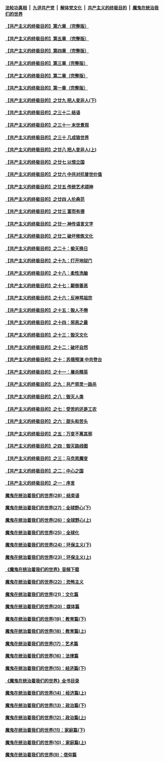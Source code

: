 

####  [法轮功真相](../../../../basic/blob/master/README.md?t=04251731) &nbsp;|&nbsp; [九评共产党](../../../../9ping.md/blob/master/README.md?t=04251731) &nbsp;|&nbsp; [解体党文化](../../../../jtdwh.md/blob/master/README.md?t=04251731)  &nbsp;|&nbsp; [共产主义的终极目的](../../../../gczydzjmd.md/blob/master/README.md?t=04251731) &nbsp;|&nbsp; [魔鬼在统治我们的世界](../../../../mgztzwmdsj.md/blob/master/README.md?t=04251731) 

#### [【共产主义的终极目的】第六章 （完整版）](../pages/nsc422/n11428913.md?t=04251731) 

#### [【共产主义的终极目的】第五章 （完整版）](../pages/nsc422/n11428912.md?t=04251731) 

#### [【共产主义的终极目的】第四章 （完整版）](../pages/nsc422/n11428907.md?t=04251731) 

#### [【共产主义的终极目的】第三章（完整版）](../pages/nsc422/n11428848.md?t=04251731) 

#### [【共产主义的终极目的】第二章（完整版）](../pages/nsc422/n11428831.md?t=04251731) 

#### [【共产主义的终极目的】第一章（完整版）](../pages/nsc422/n11417651.md?t=04251731) 

#### [【共产主义的终极目的】之廿九 把人变非人(下)](../pages/nsc422/n11344140.md?t=04251731) 

#### [【共产主义的终极目的】之三十二 结语](../pages/nsc422/n11360535.md?t=04251731) 

#### [【共产主义的终极目的】之三十一 末世景观](../pages/nsc422/n11351129.md?t=04251731) 

#### [【共产主义的终极目的】之三十 几成狼世界](../pages/nsc422/n11348280.md?t=04251731) 

#### [【共产主义的终极目的】之廿八 把人变非人(上)](../pages/nsc422/n11340492.md?t=04251731) 

#### [【共产主义的终极目的】之廿七 以恨立国](../pages/nsc422/n11336944.md?t=04251731) 

#### [【共产主义的终极目的】之廿六 中共对抗普世价值](../pages/nsc422/n11324785.md?t=04251731) 

#### [【共产主义的终极目的】之廿五 传统艺术颂神](../pages/nsc422/n11296396.md?t=04251731) 

#### [【共产主义的终极目的】之廿四 人伦典范](../pages/nsc422/n11296397.md?t=04251731) 

#### [【共产主义的终极目的】之廿三 富而有德](../pages/nsc422/n11283598.md?t=04251731) 

#### [【共产主义的终极目的】之廿一 神传语言文字](../pages/nsc422/n11263265.md?t=04251731) 

#### [【共产主义的终极目的】之廿二 破坏修炼文化](../pages/nsc422/n11245728.md?t=04251731) 

#### [【共产主义的终极目的】之二十：偷天换日](../pages/nsc422/n11238846.md?t=04251731) 

#### [【共产主义的终极目的】之十九：打开地狱门](../pages/nsc422/n11206376.md?t=04251731) 

#### [【共产主义的终极目的】之十八：柔性洗脑](../pages/nsc422/n11199994.md?t=04251731) 

#### [【共产主义的终极目的】之十七：颠倒善恶](../pages/nsc422/n11179782.md?t=04251731) 

#### [【共产主义的终极目的】之十六：反神骂祖宗](../pages/nsc422/n11166798.md?t=04251731) 

#### [【共产主义的终极目的】之十五：毁人不倦](../pages/nsc422/n11166792.md?t=04251731) 

#### [【共产主义的终极目的】之十四：邪恶之最](../pages/nsc422/n11150249.md?t=04251731) 

#### [【共产主义的终极目的】之十三：毁灭文化](../pages/nsc422/n11135227.md?t=04251731) 

#### [【共产主义的终极目的】之十二：破坏自然](../pages/nsc422/n11135214.md?t=04251731) 

#### [【共产主义的终极目的】之十：苏俄预演 中共登台](../pages/nsc422/n11118424.md?t=04251731) 

#### [【共产主义的终极目的】之十一：屠杀精英](../pages/nsc422/n11118442.md?t=04251731) 

#### [【共产主义的终极目的】之九：共产邪灵一路杀](../pages/nsc422/n11114139.md?t=04251731) 

#### [【共产主义的终极目的】之八：毁灭人类](../pages/nsc422/n11108503.md?t=04251731) 

#### [【共产主义的终极目的】之七：受苦的还是工农](../pages/nsc422/n11101809.md?t=04251731) 

#### [【共产主义的终极目的】之六：甜头和苦头](../pages/nsc422/n11096971.md?t=04251731) 

#### [【共产主义的终极目的】之五：万变不离其邪](../pages/nsc422/n11091285.md?t=04251731) 

#### [【共产主义的终极目的】之四：毁灭路线图](../pages/nsc422/n11086284.md?t=04251731) 

#### [【共产主义的终极目的】之三：马克思魔变](../pages/nsc422/n11061941.md?t=04251731) 

#### [【共产主义的终极目的】之二：中心之国](../pages/nsc422/n11047728.md?t=04251731) 

#### [【共产主义的终极目的】之一：序言](../pages/nsc422/n11086077.md?t=04251731) 

#### [魔鬼在统治着我们的世界(28)：结束语](../pages/nsc422/n10936246.md?t=04251731) 

#### [魔鬼在统治着我们的世界(27)：全球野心(下)](../pages/nsc422/n10928319.md?t=04251731) 

#### [魔鬼在统治着我们的世界(26)：全球野心(上)](../pages/nsc422/n10900318.md?t=04251731) 

#### [魔鬼在统治着我们的世界(25)：全球化](../pages/nsc422/n10788205.md?t=04251731) 

#### [魔鬼在统治着我们的世界(24)：环保主义(下)](../pages/nsc422/n10695307.md?t=04251731) 

#### [魔鬼在统治着我们的世界(23)：环保主义(上)](../pages/nsc422/n10688613.md?t=04251731) 

#### [《魔鬼在统治着我们的世界》音频下载](../pages/nsc422/n10635553.md?t=04251731) 

#### [魔鬼在统治着我们的世界(22)：恐怖主义](../pages/nsc422/n10614727.md?t=04251731) 

#### [魔鬼在统治着我们的世界(21)：文化篇](../pages/nsc422/n10597706.md?t=04251731) 

#### [魔鬼在统治着我们的世界(20)：媒体篇](../pages/nsc422/n10586579.md?t=04251731) 

#### [魔鬼在统治着我们的世界(19)：教育篇(下)](../pages/nsc422/n10564808.md?t=04251731) 

#### [魔鬼在统治着我们的世界(18)：教育篇(上)](../pages/nsc422/n10526970.md?t=04251731) 

#### [魔鬼在统治着我们的世界(17)：艺术篇](../pages/nsc422/n10499093.md?t=04251731) 

#### [魔鬼在统治着我们的世界(16)：法律篇](../pages/nsc422/n10485969.md?t=04251731) 

#### [魔鬼在统治着我们的世界(15)：经济篇(下)](../pages/nsc422/n10469975.md?t=04251731) 

#### [《魔鬼在统治着我们的世界》全书目录](../pages/nsc422/n10464261.md?t=04251731) 

#### [魔鬼在统治着我们的世界(14)：经济篇(上)](../pages/nsc422/n10457370.md?t=04251731) 

#### [魔鬼在统治着我们的世界(13)：政治篇(下)](../pages/nsc422/n10448270.md?t=04251731) 

#### [魔鬼在统治着我们的世界(12)：政治篇(上)](../pages/nsc422/n10444576.md?t=04251731) 

#### [魔鬼在统治着我们的世界(11)：家庭篇(下)](../pages/nsc422/n10440961.md?t=04251731) 

#### [魔鬼在统治着我们的世界(10)：家庭篇(上)](../pages/nsc422/n10435448.md?t=04251731) 

#### [魔鬼在统治着我们的世界(9)：信仰篇](../pages/nsc422/n10432159.md?t=04251731) 


